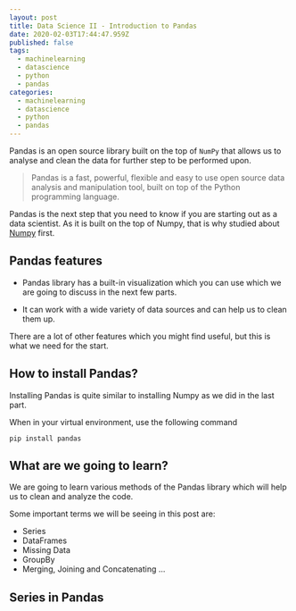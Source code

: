 ```yaml
---
layout: post
title: Data Science II - Introduction to Pandas
date: 2020-02-03T17:44:47.959Z
published: false
tags:
  - machinelearning
  - datascience
  - python
  - pandas
categories:
  - machinelearning
  - datascience
  - python
  - pandas
---
```

Pandas is an open source library built on the top of `NumPy` that allows us to analyse and clean the data for further step to be performed upon.

> Pandas is a fast, powerful, flexible and easy to use open source data analysis and manipulation tool, built on top of the Python programming language.

Pandas is the next step that you need to know if you are starting out as a data scientist. As it is built on the top of Numpy, that is why studied about [Numpy](https://ranvir.xyz/blog/data-science-i-all-things-you-need-to-know-about-numpy/) first.

## Pandas features

* Pandas library has a built-in visualization which you can use which we are going to discuss in the next few parts.

* It can work with a wide variety of data sources and can help us to clean them up.

There are a lot of other features which you might find useful, but this is what we need for the start.

## How to install Pandas?

Installing Pandas is quite similar to installing Numpy as we did in the last part.

When in your virtual environment, use the following command

```shell
pip install pandas
```

## What are we going to learn?

We are going to learn various methods of the Pandas library which will help us to clean and analyze the code.

Some important terms we will be seeing in this post are:

* Series
* DataFrames
* Missing Data
* GroupBy
* Merging, Joining and Concatenating
...

## Series in Pandas

